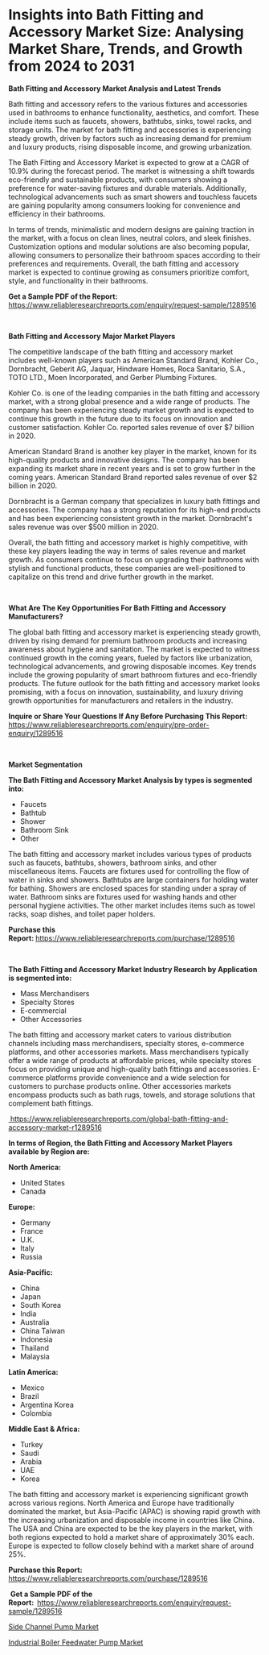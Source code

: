 <p><h1>Insights into Bath Fitting and Accessory Market Size: Analysing Market Share, Trends, and Growth from 2024 to 2031</h1></p><p><strong>Bath Fitting and Accessory Market Analysis and Latest Trends</strong></p>
<p><p>Bath fitting and accessory refers to the various fixtures and accessories used in bathrooms to enhance functionality, aesthetics, and comfort. These include items such as faucets, showers, bathtubs, sinks, towel racks, and storage units. The market for bath fitting and accessories is experiencing steady growth, driven by factors such as increasing demand for premium and luxury products, rising disposable income, and growing urbanization.</p><p>The Bath Fitting and Accessory Market is expected to grow at a CAGR of 10.9% during the forecast period. The market is witnessing a shift towards eco-friendly and sustainable products, with consumers showing a preference for water-saving fixtures and durable materials. Additionally, technological advancements such as smart showers and touchless faucets are gaining popularity among consumers looking for convenience and efficiency in their bathrooms.</p><p>In terms of trends, minimalistic and modern designs are gaining traction in the market, with a focus on clean lines, neutral colors, and sleek finishes. Customization options and modular solutions are also becoming popular, allowing consumers to personalize their bathroom spaces according to their preferences and requirements. Overall, the bath fitting and accessory market is expected to continue growing as consumers prioritize comfort, style, and functionality in their bathrooms.</p></p>
<p><strong>Get a Sample PDF of the Report:&nbsp;</strong> <a href="https://www.reliableresearchreports.com/enquiry/request-sample/1289516">https://www.reliableresearchreports.com/enquiry/request-sample/1289516</a></p>
<p>&nbsp;</p>
<p><strong>Bath Fitting and Accessory Major Market Players</strong></p>
<p><p>The competitive landscape of the bath fitting and accessory market includes well-known players such as American Standard Brand, Kohler Co., Dornbracht, Geberit AG, Jaquar, Hindware Homes, Roca Sanitario, S.A., TOTO LTD., Moen Incorporated, and Gerber Plumbing Fixtures.</p><p>Kohler Co. is one of the leading companies in the bath fitting and accessory market, with a strong global presence and a wide range of products. The company has been experiencing steady market growth and is expected to continue this growth in the future due to its focus on innovation and customer satisfaction. Kohler Co. reported sales revenue of over $7 billion in 2020.</p><p>American Standard Brand is another key player in the market, known for its high-quality products and innovative designs. The company has been expanding its market share in recent years and is set to grow further in the coming years. American Standard Brand reported sales revenue of over $2 billion in 2020.</p><p>Dornbracht is a German company that specializes in luxury bath fittings and accessories. The company has a strong reputation for its high-end products and has been experiencing consistent growth in the market. Dornbracht's sales revenue was over $500 million in 2020.</p><p>Overall, the bath fitting and accessory market is highly competitive, with these key players leading the way in terms of sales revenue and market growth. As consumers continue to focus on upgrading their bathrooms with stylish and functional products, these companies are well-positioned to capitalize on this trend and drive further growth in the market.</p></p>
<p>&nbsp;</p>
<p><strong>What Are The Key Opportunities For Bath Fitting and Accessory Manufacturers?</strong></p>
<p><p>The global bath fitting and accessory market is experiencing steady growth, driven by rising demand for premium bathroom products and increasing awareness about hygiene and sanitation. The market is expected to witness continued growth in the coming years, fueled by factors like urbanization, technological advancements, and growing disposable incomes. Key trends include the growing popularity of smart bathroom fixtures and eco-friendly products. The future outlook for the bath fitting and accessory market looks promising, with a focus on innovation, sustainability, and luxury driving growth opportunities for manufacturers and retailers in the industry.</p></p>
<p><strong>Inquire or Share Your Questions If Any Before Purchasing This Report:</strong> <a href="https://www.reliableresearchreports.com/enquiry/pre-order-enquiry/1289516">https://www.reliableresearchreports.com/enquiry/pre-order-enquiry/1289516</a></p>
<p>&nbsp;</p>
<p><strong>Market Segmentation</strong></p>
<p><strong>The Bath Fitting and Accessory Market Analysis by types is segmented into:</strong></p>
<p><ul><li>Faucets</li><li>Bathtub</li><li>Shower</li><li>Bathroom Sink</li><li>Other</li></ul></p>
<p><p>The bath fitting and accessory market includes various types of products such as faucets, bathtubs, showers, bathroom sinks, and other miscellaneous items. Faucets are fixtures used for controlling the flow of water in sinks and showers. Bathtubs are large containers for holding water for bathing. Showers are enclosed spaces for standing under a spray of water. Bathroom sinks are fixtures used for washing hands and other personal hygiene activities. The other market includes items such as towel racks, soap dishes, and toilet paper holders.</p></p>
<p><strong>Purchase this Report:&nbsp;</strong><a href="https://www.reliableresearchreports.com/purchase/1289516">https://www.reliableresearchreports.com/purchase/1289516</a></p>
<p>&nbsp;</p>
<p><strong>The Bath Fitting and Accessory Market Industry Research by Application is segmented into:</strong></p>
<p><ul><li>Mass Merchandisers</li><li>Specialty Stores</li><li>E-commercial</li><li>Other Accessories</li></ul></p>
<p><p>The bath fitting and accessory market caters to various distribution channels including mass merchandisers, specialty stores, e-commerce platforms, and other accessories markets. Mass merchandisers typically offer a wide range of products at affordable prices, while specialty stores focus on providing unique and high-quality bath fittings and accessories. E-commerce platforms provide convenience and a wide selection for customers to purchase products online. Other accessories markets encompass products such as bath rugs, towels, and storage solutions that complement bath fittings.</p></p>
<p><a href="https://www.reliableresearchreports.com/global-bath-fitting-and-accessory-market-r1289516">&nbsp;https://www.reliableresearchreports.com/global-bath-fitting-and-accessory-market-r1289516</a></p>
<p><strong>In terms of Region, the Bath Fitting and Accessory Market Players available by Region are:</strong></p>
<p>
    <p> <strong> North America: </strong>
        <ul>
            <li>United States</li>
            <li>Canada</li>
        </ul>
        </p> 
    <p> <strong> Europe: </strong>
        <ul>
            <li>Germany</li>
            <li>France</li>
            <li>U.K.</li>
            <li>Italy</li>
            <li>Russia</li>
        </ul>
        </p> 
    <p> <strong> Asia-Pacific: </strong>
        <ul>
            <li>China</li>
            <li>Japan</li>
            <li>South Korea</li>
            <li>India</li>
            <li>Australia</li>
            <li>China Taiwan</li>
            <li>Indonesia</li>
            <li>Thailand</li>
            <li>Malaysia</li>
        </ul>
        </p> 
    <p> <strong> Latin America: </strong>
        <ul>
            <li>Mexico</li>
            <li>Brazil</li>
            <li>Argentina Korea</li>
            <li>Colombia</li>
        </ul>
        </p> 
    <p> <strong> Middle East & Africa: </strong>
        <ul>
            <li>Turkey</li>
            <li>Saudi</li>
            <li>Arabia</li>
            <li>UAE</li>
            <li>Korea</li>
        </ul>
    </p>
    </p>
<p><p>The bath fitting and accessory market is experiencing significant growth across various regions. North America and Europe have traditionally dominated the market, but Asia-Pacific (APAC) is showing rapid growth with the increasing urbanization and disposable income in countries like China. The USA and China are expected to be the key players in the market, with both regions expected to hold a market share of approximately 30% each. Europe is expected to follow closely behind with a market share of around 25%.</p></p>
<p><strong>Purchase this Report: </strong><a href="https://www.reliableresearchreports.com/purchase/1289516">https://www.reliableresearchreports.com/purchase/1289516</a></p>
<p>&nbsp;<strong>Get a Sample PDF of the Report:&nbsp;&nbsp;</strong><a href="https://www.reliableresearchreports.com/enquiry/request-sample/1289516">https://www.reliableresearchreports.com/enquiry/request-sample/1289516</a></p>
<p><strong></strong></p>
<p><p><a href="https://github.com/dringals/Market-Research-Report-List-4/blob/main/side-channel-pump-market.md">Side Channel Pump Market</a></p><p><a href="https://github.com/mharielmesa/Market-Research-Report-List-3/blob/main/industrial-boiler-feedwater-pump-market.md">Industrial Boiler Feedwater Pump Market</a></p></p>